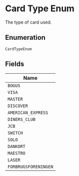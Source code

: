 
# Card Type Enum

The type of card used.

## Enumeration

`CardTypeEnum`

## Fields

| Name |
|  --- |
| `BOGUS` |
| `VISA` |
| `MASTER` |
| `DISCOVER` |
| `AMERICAN_EXPRESS` |
| `DINERS_CLUB` |
| `JCB` |
| `SWITCH` |
| `SOLO` |
| `DANKORT` |
| `MAESTRO` |
| `LASER` |
| `FORBRUGSFORENINGEN` |

